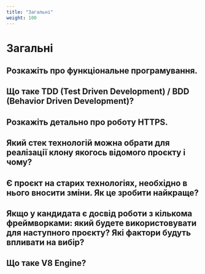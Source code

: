 ```yaml
---
title: "Загальні"
weight: 100
---
```


# Загальні

## Розкажіть про функціональне програмування.

## Що таке TDD (Test Driven Development) / BDD (Behavior Driven Development)?

## Розкажіть детально про роботу HTTPS.

## Який стек технологій можна обрати для реалізації клону якогось відомого проєкту і чому?

## Є проєкт на старих технологіях, необхідно в нього вносити зміни. Як це зробити найкраще?

## Якщо у кандидата є досвід роботи з кількома фреймворками: який будете використовувати для наступного проєкту? Які фактори будуть впливати на вибір?

## Що таке V8 Engine?